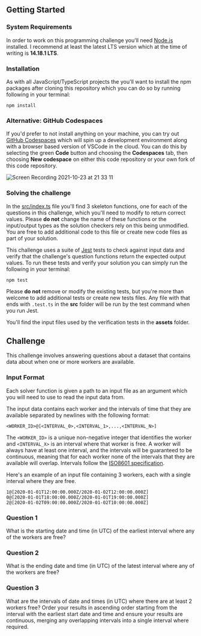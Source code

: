 ## Getting Started

### System Requirements

In order to work on this programming challenge you'll need [Node.js](https://nodejs.org/en/) installed. I recommend at least the latest LTS version which at the time of writing is **14.18.1 LTS**.

### Installation

As with all JavaScript/TypeScript projects the you'll want to install the npm packages after cloning this repository which you can do so by running following in your terminal:

```shell
npm install
```

### Alternative: GitHub Codespaces

If you'd prefer to not install anything on your machine, you can try out [GitHub Codespaces](https://github.com/features/codespaces) which will spin up a development environment along with a browser based version of VSCode in the cloud. You can do this by selecting the green **Code** button and choosing the **Codespaces** tab, then choosing **New codespace** on either this code repository or your own fork of this code repository.

![Screen Recording 2021-10-23 at 21 33 11](https://user-images.githubusercontent.com/21124794/138570852-1f2450d1-02a3-4ebc-a129-de153fd76d72.gif)

### Solving the challenge

In the [src/index.ts](./src/index.ts) file you'll find 3 skeleton functions, one for each of the questions in this challenge, which you'll need to modify to return correct values. Please **do not** change the name of these functions or the input/output types as the solution checkers rely on this being unmodified. You are free to add additional code to this file or create new code files as part of your solution.

This challenge uses a suite of [Jest](https://jestjs.io/) tests to check against input data and verify that the challenge's question functions return the
expected output values. To run these tests and verify your solution you can simply run the following in your terminal:

```shell
npm test
```

Please **do not** remove or modify the existing tests, but you're more than welcome to add additional tests or create new tests files. Any file with that ends with `.test.ts` in the **src** folder will be run by the test command when you run Jest.

You'll find the input files used by the verification tests in the **assets** folder.

## Challenge

This challenge involves answering questions about a dataset that contains data about when one or more workers are available.

### Input Format

Each solver function is given a path to an input file as an argument which you will need to use to read the input data from.

The input data contains each worker and the intervals of time that they are available separated by newlines with the following format:

```
<WORKER_ID>@[<INTERVAL_0>,<INTERVAL_1>,...,<INTERVAL_N>]
```

The `<WORKER_ID>` is a unique non-negative integer that identifies the worker and `<INTERVAL_X>` is an interval where that worker is free. A worker will always have at least one interval, and the intervals will be guaranteed to be continuous, meaning that for each worker none of the intervals that they are available will overlap. Intervals follow the [ISO8601 specification](https://en.wikipedia.org/wiki/ISO_8601).

Here's an example of an input file containing 3 workers, each with a single interval where they are free.

```
1@[2020-01-01T12:00:00.000Z/2020-01-02T12:00:00.000Z]
0@[2020-01-01T18:00:00.000Z/2020-01-01T19:00:00.000Z]
2@[2020-01-02T09:00:00.000Z/2020-01-02T10:00:00.000Z]
```

### Question 1

What is the starting date and time (in UTC) of the earliest interval where any of the workers are free?

### Question 2

What is the ending date and time (in UTC) of the latest interval where any of the workers are free?

### Question 3

What are the intervals of date and times (in UTC) where there are at least 2 workers free? Order your results in ascending order starting from the interval with the earliest start date and time and ensure your results are continuous, merging any overlapping intervals into a single interval where required.
